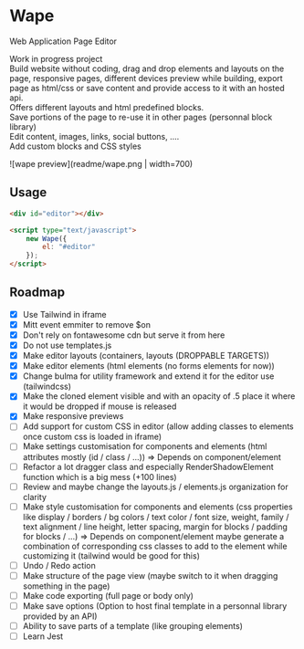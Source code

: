 # Wape
Web Application Page Editor  

Work in progress project  
Build website without coding, drag and drop elements and layouts on the page, responsive pages, different devices preview while building, export page as html/css or save content and provide access to it with an hosted api.  
Offers different layouts and html predefined blocks.  
Save portions of the page to re-use it in other pages (personnal block library)  
Edit content, images, links, social buttons, ....  
Add custom blocks and CSS styles  

![wape preview](readme/wape.png | width=700)

## Usage
```html
<div id="editor"></div>

<script type="text/javascript">
    new Wape({
        el: "#editor"
    });
</script>
```

## Roadmap
- [X] Use Tailwind in iframe
- [X] Mitt event emmiter to remove $on
- [X] Don't rely on fontawesome cdn but serve it from here
- [X] Do not use templates.js
- [X] Make editor layouts (containers, layouts (DROPPABLE TARGETS))
- [X] Make editor elements (html elements (no forms elements for now))
- [X] Change bulma for utility framework and extend it for the editor use (tailwindcss)
- [X] Make the cloned element visible and with an opacity of .5 place it where it would be dropped if mouse is released
- [X] Make responsive previews
- [ ] Add support for custom CSS in editor (allow adding classes to elements once custom css is loaded in iframe)
- [ ] Make settings customisation for components and elements (html attributes mostly (id / class / ...)) => Depends on component/element
- [ ] Refactor a lot dragger class and especially RenderShadowElement function which is a big mess (+100 lines)
- [ ] Review and maybe change the layouts.js / elements.js organization for clarity
- [ ] Make style customisation for components and elements (css properties like display / borders / bg colors / text color / font size, weight, family / text alignment / line height, letter spacing, margin for blocks / padding for blocks / ...) => Depends on component/element maybe generate a combination of corresponding css classes to add to the element while customizing it (tailwind would be good for this)
- [ ] Undo / Redo action
- [ ] Make structure of the page view (maybe switch to it when dragging something in the page)
- [ ] Make code exporting (full page or body only)
- [ ] Make save options (Option to host final template in a personnal library provided by an API)
- [ ] Ability to save parts of a template (like grouping elements)
- [ ] Learn Jest
